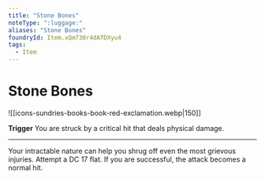 ```yaml
---
title: "Stone Bones"
noteType: ":luggage:"
aliases: "Stone Bones"
foundryId: Item.xQm730r4dAfDXyu4
tags:
  - Item
---
```


# Stone Bones
![[icons-sundries-books-book-red-exclamation.webp|150]]

**Trigger** You are struck by a critical hit that deals physical damage.

* * *

Your intractable nature can help you shrug off even the most grievous injuries. Attempt a DC 17 flat. If you are successful, the attack becomes a normal hit.
